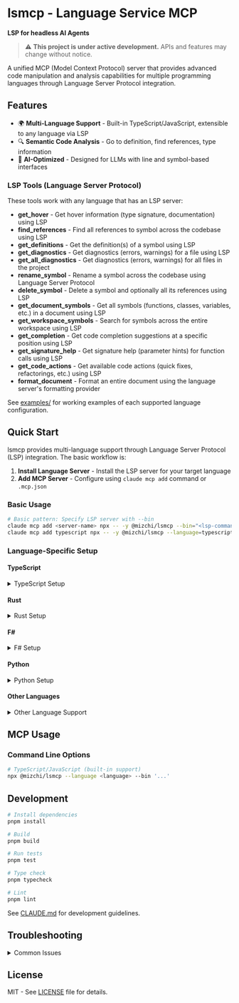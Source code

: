 # lsmcp - Language Service MCP

**LSP for headless AI Agents**

> ⚠️ **This project is under active development.** APIs and features may change without notice.

A unified MCP (Model Context Protocol) server that provides advanced code manipulation and analysis capabilities for multiple programming languages through Language Server Protocol integration.

## Features

- 🌍 **Multi-Language Support** - Built-in TypeScript/JavaScript, extensible to any language via LSP
- 🔍 **Semantic Code Analysis** - Go to definition, find references, type information
- 🤖 **AI-Optimized** - Designed for LLMs with line and symbol-based interfaces

### LSP Tools (Language Server Protocol)

These tools work with any language that has an LSP server:

- **get_hover** - Get hover information (type signature, documentation) using LSP
- **find_references** - Find all references to symbol across the codebase using LSP
- **get_definitions** - Get the definition(s) of a symbol using LSP
- **get_diagnostics** - Get diagnostics (errors, warnings) for a file using LSP
- **get_all_diagnostics** - Get diagnostics (errors, warnings) for all files in the project
- **rename_symbol** - Rename a symbol across the codebase using Language Server Protocol
- **delete_symbol** - Delete a symbol and optionally all its references using LSP
- **get_document_symbols** - Get all symbols (functions, classes, variables, etc.) in a document using LSP
- **get_workspace_symbols** - Search for symbols across the entire workspace using LSP
- **get_completion** - Get code completion suggestions at a specific position using LSP
- **get_signature_help** - Get signature help (parameter hints) for function calls using LSP
- **get_code_actions** - Get available code actions (quick fixes, refactorings, etc.) using LSP
- **format_document** - Format an entire document using the language server's formatting provider

See [examples/](examples/) for working examples of each supported language configuration.

## Quick Start

lsmcp provides multi-language support through Language Server Protocol (LSP) integration. The basic workflow is:

1. **Install Language Server** - Install the LSP server for your target language
2. **Add MCP Server** - Configure using `claude mcp add` command or `.mcp.json`

### Basic Usage

```bash
# Basic pattern: Specify LSP server with --bin
claude mcp add <server-name> npx -- -y @mizchi/lsmcp --bin="<lsp-command>"
claude mcp add typescript npx -- -y @mizchi/lsmcp --language=typescript
```

### Language-Specific Setup

#### TypeScript

<details>
<summary>TypeScript Setup</summary>

```bash
# with typeScript-language-server (stable)
npm add -D typescript typescript-language-server
# Recommended: use tsgo for full functionality
claude mcp add typescript npx -- -y @mizchi/lsmcp --language=typescript --bin="npx tsgo --lsp --stdio"

# with @typescript/native-preview (experimental, fast)
npm add -D @typescript/native-preview
claude mcp add typescript npx -- -y @mizchi/lsmcp --language=typescirpt --bin="npx tsgo"
```

Manual Configuration (.mcp.json)

```json
{
  "mcpServers": {
    "typescript": {
      "command": "npx",
      "args": [
        "-y",
        "@mizchi/lsmcp",
        "--language",
        "typescript",
        "--bin",
        "npx tsgo --lsp --stdio"
      ]
    }
  }
}
```

</details>

#### Rust

<details>
<summary>Rust Setup</summary>

```bash
rustup component add rust-analyzer
claude mcp add rust npx -- -y @mizchi/lsmcp --bin="rust-analyzer"
```

Manual Configuration (.mcp.json)

```json
{
  "mcpServers": {
    "rust": {
      "command": "npx",
      "args": ["-y", "@mizchi/lsmcp", "--bin", "rust-analyzer"]
    }
  }
}
```

See [examples/rust-project/](examples/rust-project/) for a complete example.

</details>

#### F#

<details>
<summary>F# Setup</summary>

```bash
dotnet tool install -g fsautocomplete
claude mcp add fsharp npx -- -y @mizchi/lsmcp --language=fsharp --bin="fsautocomplete --adaptive-lsp-server-enabled"
```

Manual Configuration (.mcp.json)

```json
{
  "mcpServers": {
    "fsharp": {
      "command": "npx",
      "args": [
        "-y",
        "@mizchi/lsmcp",
        "--language",
        "fsharp",
        "--bin",
        "fsautocomplete"
      ]
    }
  }
}
```

See [examples/fsharp-project/](examples/fsharp-project/) for a complete example.

</details>

#### Python

<details>
<summary>Python Setup</summary>

```bash
pip install python-lsp-server
claude mcp add python npx -- -y @mizchi/lsmcp --bin="pylsp"
```

Manual Configuration (.mcp.json)

```json
{
  "mcpServers": {
    "python": {
      "command": "npx",
      "args": ["-y", "@mizchi/lsmcp", "--bin", "pylsp"]
    }
  }
}
```

See [examples/python-project/](examples/python-project/) for a complete example.

</details>

#### Other Languages

<details>
<summary>Other Language Support</summary>

lsmcp supports any language with an LSP server. Here are some common configurations:

```bash
# Go
go install golang.org/x/tools/gopls@latest
claude mcp add go npx -- -y @mizchi/lsmcp --bin="gopls"
```

</details>

## MCP Usage

### Command Line Options

```bash
# TypeScript/JavaScript (built-in support)
npx @mizchi/lsmcp --language <language> --bin '...'
```

## Development

```bash
# Install dependencies
pnpm install

# Build
pnpm build

# Run tests
pnpm test

# Type check
pnpm typecheck

# Lint
pnpm lint
```

See [CLAUDE.md](CLAUDE.md) for development guidelines.

## Troubleshooting

<details>
<summary>Common Issues</summary>

### LSP Server Not Found

```
Error: LSP server for typescript not found
```

**Solution**: Install the language server:

```bash
npm add typescript typescript-language-server
```

### Permission Denied

```
Error: Permission denied for tool 'rename_symbol'
```

**Solution**: Update `.claude/settings.json` to allow lsmcp tools.

### Empty Diagnostics

If `get_diagnostics` returns empty results:

1. Ensure the language server is running: `ps aux | grep language-server`
2. Check for tsconfig.json or equivalent config file
3. Try opening the file first with `get_hover`

</details>

## License

MIT - See [LICENSE](LICENSE) file for details.
